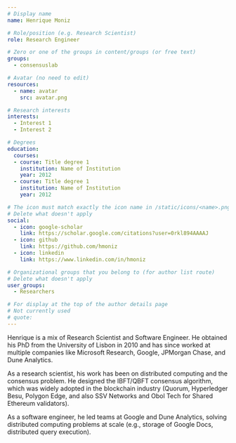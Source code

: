 ```yaml
---
# Display name
name: Henrique Moniz

# Role/position (e.g. Research Scientist)
role: Research Engineer

# Zero or one of the groups in content/groups (or free text)
groups:
  - consensuslab

# Avatar (no need to edit)
resources:
  - name: avatar
    src: avatar.png

# Research interests
interests:
  - Interest 1
  - Interest 2

# Degrees
education:
  courses:
  - course: Title degree 1
    institution: Name of Institution
    year: 2012
  - course: Title degree 1
    institution: Name of Institution
    year: 2012

# The icon must match exactly the icon name in /static/icons/<name>.png
# Delete what doesn't apply
social:
  - icon: google-scholar
    link: https://scholar.google.com/citations?user=0rkl894AAAAJ
  - icon: github
    link: https://github.com/hmoniz
  - icon: linkedin
    link: https://www.linkedin.com/in/hmoniz

# Organizational groups that you belong to (for author list route)
# Delete what doesn't apply
user_groups:
  - Researchers

# For display at the top of the author details page
# Not currently used
# quote:
---
```


Henrique is a mix of Research Scientist and Software Engineer. He obtained his PhD from the University of Lisbon in 2010 and has since worked at multiple companies like Microsoft Research, Google, JPMorgan Chase, and Dune Analytics.

As a research scientist, his work has been on distributed computing and the consensus problem. He designed the IBFT/QBFT consensus algorithm, which was widely adopted in the blockchain industry (Quorum, Hyperledger Besu, Polygon Edge, and also SSV Networks and Obol Tech for Shared Ethereum validators).

As a software engineer, he led teams at Google and Dune Analytics, solving distributed computing problems at scale (e.g., storage of Google Docs, distributed query execution).
